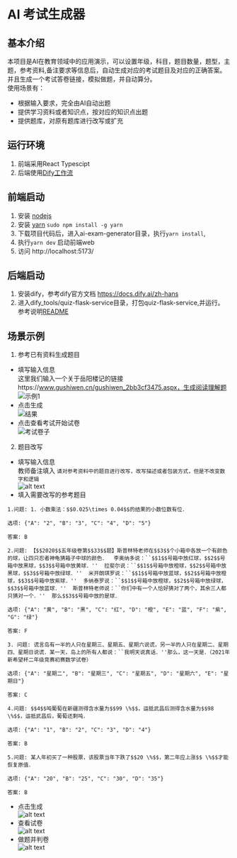 # AI 考试生成器
## 基本介绍
本项目是AI在教育领域中的应用演示，可以设置年级，科目，题目数量，题型，主题，参考资料,备注要求等信息后，自动生成对应的考试题目及对应的正确答案。
并且生成一个考试答卷链接，模拟做题，并自动算分。  
使用场景有：  
- 根据输入要求，完全由AI自动出题
- 提供学习资料或者知识点，按对应的知识点出题
- 提供题库，对原有题库进行改写或扩充


## 运行环境
1. 前端采用React Typescipt
2. 后端使用[Dify工作流](https://docs.dify.ai/zh-hans)

## 前端启动
1. 安装 [nodejs](https://nodejs.org/en/download/package-manager) 
2. 安装 [yarn](https://classic.yarnpkg.com/en/docs/install/) `sudo npm install -g yarn`
2. 下载项目代码后，进入ai-exam-generator目录，执行`yarn install`, 
3. 执行`yarn dev` 启动前端web
4. 访问 http://localhost:5173/

## 后端启动
1. 安装dify，参考dify官方文档 https://docs.dify.ai/zh-hans
2. 进入dify_tools/quiz-flask-service目录，打包quiz-flask-service,并运行。 参考说明[README](./dify_tools/quiz-flask-service/README.md)


## 场景示例
1. 参考已有资料生成题目  
- 填写输入信息   
这里我们输入一个关于岳阳楼记的链接https://www.gushiwen.cn/gushiwen_2bb3cf3475.aspx，生成阅读理解题  
![示例1](./assets/image1.png)
- 点击生成  
![结果](./assets/image2.png)
- 点击查看考试开始试卷  
![考试卷子](./assets/image3.png)

2. 题目改写
- 填写输入信息  
教师备注填入 `请对参考资料中的题目进行改写，改写描述或者包装方式，但是不改变数字和逻辑`  
![alt text](./assets/image4.png)
- 填入需要改写的参考题目  
```
1.问题: 1. 小数乘法：$$0.025\times 0.04$$的结果的小数位数有位． 

选项: {"A": "2", "B": "3", "C": "4", "D": "5"}

答案: B

2.问题: 【$$2020$$五年级卷第$$33$$题】斯普林特老师在$$3$$个小箱中各放一个有颜色的球，让四只忍者神龟猜箱子中球的颜色．  李奥纳多说：``$$1$$号箱中放红球，$$2$$号箱中放黑球，$$3$$号箱中放黄球．''  拉斐尔说：``$$1$$号箱中放橙球，$$2$$号箱中放黑球，$$3$$号箱中放绿球．''  米开朗琪罗说：``$$1$$号箱中放蓝球，$$2$$号箱中放橙球，$$3$$号箱中放紫球．''  多纳泰罗说：``$$1$$号箱中放橙球，$$2$$号箱中放绿球，$$3$$号箱中放蓝球．''  斯普林特老师说：``你们中有一个人恰好猜对了两个，其余三人都只猜对一个．''  那么$$3$$号箱中放的是球． 

选项: {"A": "黄", "B": "黑", "C": "红", "D": "橙", "E": "蓝", "F": "紫", "G": "绿"}

答案: F

3. 问题: 谎言岛有一半的人只在星期三、星期五、星期六说谎，另一半的人只在星期二、星期四、星期日说谎．某一天，岛上的所有人都说：``我明天说真话．''那么，这一天是．（2021年新希望杯二年级竞赛初赛数学试卷） 

选项: {"A": "星期二", "B": "星期三", "C": "星期五", "D": "星期六", "E": "星期日"}

答案: C

4.问题: $$4$$吨葡萄在新疆测得含水量为$$99 \%$$，运抵武昌后测得含水量为$$98 \%$$，运抵武昌后，葡萄还剩吨． 

选项: {"A": "1", "B": "2", "C": "3", "D": "4"}

答案: B

5.问题: 某人年初买了一种股票，该股票当年下跌了$$20 \%$$，第二年应上涨$$ \%$$才能恢复原值． 

选项: {"A": "20", "B": "25", "C": "30", "D": "35"}

答案: B
```

- 点击生成  
![alt text](./assets/image5.png)
- 查看试卷  
![alt text](./assets/image6.png)
- 做题并判卷  
![alt text](./assets/image7.png)